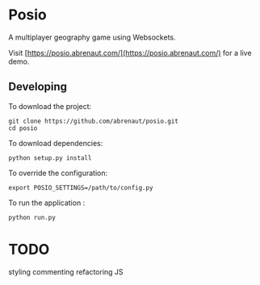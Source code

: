 # Posio

A multiplayer geography game using Websockets.

Visit [https://posio.abrenaut.com/](https://posio.abrenaut.com/) for a live demo.
    
## Developing

To download the project:

    git clone https://github.com/abrenaut/posio.git
    cd posio
    
To download dependencies:
    
    python setup.py install
    
To override the configuration:
    
    export POSIO_SETTINGS=/path/to/config.py
   
To run the application :
    
    python run.py

# TODO

styling
commenting
refactoring JS

